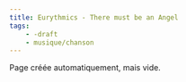 ```yaml
---
title: Eurythmics - There must be an Angel
tags:
    - -draft
    - musique/chanson
---
```


Page créée automatiquement, mais vide.
